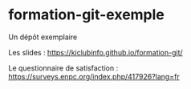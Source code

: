 # formation-git-exemple
Un dépôt exemplaire

Les slides : https://kiclubinfo.github.io/formation-git/

Le questionnaire de satisfaction : https://surveys.enpc.org/index.php/417926?lang=fr

